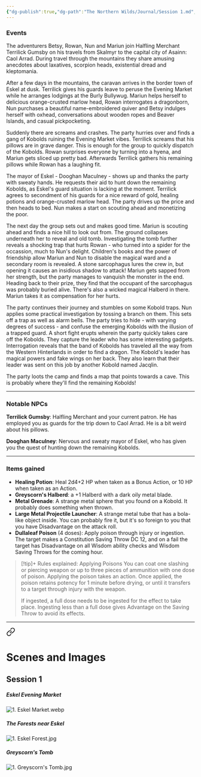 ```yaml
---
{"dg-publish":true,"dg-path":"The Northern Wilds/Journal/Session 1.md","permalink":"/the-northern-wilds/journal/session-1/","tags":["TTRPG/Campaigns/Dragons-Wrath","Journal"]}
---
```


### Events
The adventurers Betsy, Rowan, Nun and Mariun join Halfling Merchant Terrilick Gumsby on his travels from Skalmyr to the capital city of Asainn: Caol Arrad. During travel through the mountains they share amusing anecdotes about laxatives, scorpion heads, existential dread and kleptomania.

After a few days in the mountains, the caravan arrives in the border town of Eskel at dusk. Terrilick gives his guards leave to peruse the Evening Market while he arranges lodgings at the Burly Bullywug. Mariun helps herself to delicious orange-crusted marlow head, Rowan interrogates a dragonborn, Nun purchases a beautiful name-embroidered quiver and Betsy indulges herself with oxhead, conversations about wooden ropes and Beaver Islands, and casual pickpocketing.

Suddenly there are screams and crashes. The party hurries over and finds a gang of Kobolds ruining the Evening Market vibes. Terrilick screams that his pillows are in grave danger. This is enough for the group to quickly dispatch of the Kobolds. Rowan surprises everyone by turning into a hyena, and Mariun gets sliced up pretty bad. Afterwards Terrilick gathers his remaining pillows while Rowan has a laughing fit.

The mayor of Eskel - Dooghan Maculney - shows up and thanks the party with sweaty hands. He requests their aid to hunt down the remaining Kobolds, as Eskel's guard situation is lacking at the moment. Terrilick agrees to secondment of his guards for a nice reward of gold, healing potions and orange-crusted marlow head. The party drives up the price and then heads to bed. Nun makes a start on scouting ahead and monetizing the poor.

The next day the group sets out and makes good time. Mariun is scouting ahead and finds a nice hill to look out from. The ground collapses underneath her to reveal and old tomb. Investigating the tomb further reveals a shocking trap that hurts Rowan - who turned into a spider for the occassion, much to Nun's delight. Children's books and the power of friendship allow Mariun and Nun to disable the magical ward and a secondary room is revealed. A stone sarcophagus lures the crew in, but opening it causes an insidious shadow to attack! Mariun gets sapped from her strength, but the party manages to vanquish the monster in the end. Heading back to their prize, they find that the occupant of the sarcophagus was probably buried alive. There's also a wicked magical Halberd in there. Mariun takes it as compensation for her hurts.

The party continues their journey and stumbles on some Kobold traps. Nun applies some practical investigation by tossing a branch on them. This sets off a trap as well as alarm bells. The party tries to hide - with varying degrees of success - and confuse the emerging Kobolds with the illusion of a trapped guard. A short fight erupts wherein the party quickly takes care off the Kobolds. They capture the leader who has some interesting gadgets. Interrogation reveals that the band of Kobolds has traveled all the way from the Western Hinterlands in order to find a dragon. The Kobold's leader has magical powers and fake wings on her back. They also learn that their leader was sent on this job by another Kobold named Jacqlin.

The party loots the camp and finds a map that points towards a cave. This is probably where they'll find the remaining Kobolds!


---
### Notable NPCs
**Terrilick Gumsby**: Halfling Merchant and your current patron. He has employed you as guards for the trip down to Caol Arrad. He is a bit weird about his pillows.

**Dooghan Maculney**: Nervous and sweaty mayor of Eskel, who has given you the quest of hunting down the remaining Kobolds.

---
### Items gained
- **Healing Potion**: Heal 2d4+2 HP when taken as a Bonus Action, or 10 HP when taken as an Action.
- **Greyscorn's Halberd**: a +1 Halberd with a dark oily metal blade.
- **Metal Grenade**: A strange metal sphere that you found on a Kobold. It probably does something when thrown.
- **Large Metal Projectile Launcher**: A strange metal tube that has a bola-like object inside. You can probably fire it, but it's so foreign to you that you have Disadvantage on the attack roll.
- **Dullaleaf Poison** (4 doses): Apply poison through injury or ingestion. The target makes a Constitution Saving Throw DC 12, and on a fail the target has Disadvantage on all Wisdom ability checks and Wisdom Saving Throws for the coming hour. 
>[!tip]+ Rules explained: Applying Poisons
>You can coat one slashing or piercing weapon or up to three pieces of ammunition with one dose of poison. Applying the poison takes an action. Once applied, the poison retains potency for 1 minute before drying, or until it transfers to a target through injury with the weapon.
>
>If ingested, a full dose needs to be ingested for the effect to take place. Ingesting less than a full dose gives Advantage on the Saving Throw to avoid its effects.

---


<div class="transclusion internal-embed is-loaded"><a class="markdown-embed-link" href="/the-northern-wilds/reference-material/scenes-and-imagery/#session-1" aria-label="Open link"><svg xmlns="http://www.w3.org/2000/svg" width="24" height="24" viewBox="0 0 24 24" fill="none" stroke="currentColor" stroke-width="2" stroke-linecap="round" stroke-linejoin="round" class="svg-icon lucide-link"><path d="M10 13a5 5 0 0 0 7.54.54l3-3a5 5 0 0 0-7.07-7.07l-1.72 1.71"></path><path d="M14 11a5 5 0 0 0-7.54-.54l-3 3a5 5 0 0 0 7.07 7.07l1.71-1.71"></path></svg></a><div class="markdown-embed">

<div class="markdown-embed-title">

# Scenes and Images

</div>


## Session 1

##### Eskel Evening Market
![1. Eskel Market.webp](/img/user/z_attachments/The%20Northern%20Wilds/Scenes/1.%20Eskel%20Market.webp)

##### The Forests near Eskel
![1. Eskel Forest.jpg](/img/user/z_attachments/The%20Northern%20Wilds/Scenes/1.%20Eskel%20Forest.jpg)

##### Greyscorn's Tomb
![1. Greyscorn's Tomb.jpg](/img/user/z_attachments/The%20Northern%20Wilds/Scenes/1.%20Greyscorn's%20Tomb.jpg)



</div></div>
